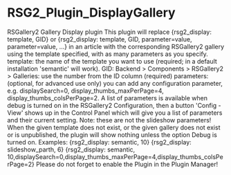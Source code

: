 # RSG2_Plugin_DisplayGallery
RSGallery2 Gallery Display plugin This plugin will replace {rsg2_display: template, GID} or {rsg2_display: template, GID, parameter=value, parameter=value, ...} in an article with the corresponding RSGallery2 gallery using the template specified, with as many parameters as you specify.      template: the name of the template you want to use (required; in a default installation 'semantic' will work).     GID: Backend > Components > RSGallery2 > Galleries: use the number from the ID column (required)     parameters: (optional, for advanced use only) you can add any configuration parameter, e.g. displaySearch=0, display_thumbs_maxPerPage=4, display_thumbs_colsPerPage=2. A list of parameters is available when debug is turned on in the RSGallery2 Configuration, then a button 'Config - View' shows up in the Control Panel which will give you a list of parameters and their current setting. Note: these are not the slideshow parameters!   When the given template does not exist, or the given gallery does not exist or is unpublished, the plugin will show nothing unless the option Debug is turned on.  Examples: {rsg2_display: semantic, 10} {rsg2_display: slideshow_parth, 6} {rsg2_display: semantic, 10,displaySearch=0,display_thumbs_maxPerPage=4,display_thumbs_colsPerPage=2}  Please do not forget to enable the Plugin in the Plugin Manager!
